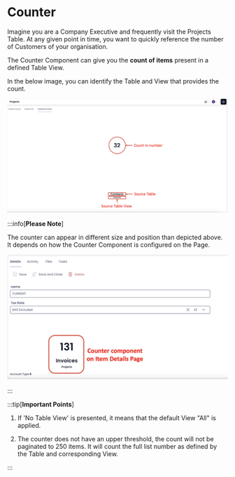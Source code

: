 # Counter

Imagine you are a Company Executive and frequently visit the Projects Table. At any given point in time, you want to quickly reference the number of Customers of your organisation. 

The Counter Component can give you the **count of items** present in a defined Table View.

In the below image, you can identify the Table and View that provides the count.

![Image showing a counter component](Counter_1.png)

:::info[**Please Note**]

The counter can appear in different size and position than depicted above. It depends on how the Counter Component is configured on the Page.

![Image showing Counter component on Item Details Page](Counter_2.png)

:::

:::tip[**Important Points**]

1. If 'No Table View' is presented, it means that the default View "All" is applied.

2. The counter does not have an upper threshold, the count will not be paginated to 250 items. It will count the full list number as defined by the Table and corresponding View.

:::